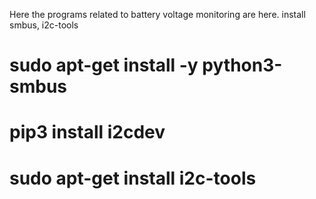 Here the programs related to battery voltage monitoring are here.
install smbus, i2c-tools
# sudo apt-get install -y python3-smbus
# pip3 install i2cdev
# sudo apt-get install i2c-tools
